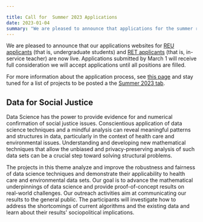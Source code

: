 ```yaml
---

title: Call for  Summer 2023 Applications
date: 2023-01-04
summary: "We are pleased to announce that applications for the summer research experience 2023 can now be submitted through mathprograms. Applications submitted by March 1 will receive full consideration we will accept applications until all positions are filled. Our theme this year is 'Data for Social Justice' and a list of projects will be posted in February."
---
```


We are pleased to announce that our applications websites for [REU applicants]() (that is, undergraduate students) and [RET applicants]() (that is, in-service teacher)  are now live. Applications submitted by March 1 will receive full consideration we will accept applications until all positions are filled. 



For more information about the application process, see [this page](../../apply/) and stay tuned for a list of projects to be posted a the [Summer 2023 tab](../../summer2023).


## Data for Social Justice

Data Science has the power to provide evidence for and numerical confirmation of social justice issues. Conscientious application of data science techniques and a mindful analysis can reveal meaningful patterns and structures in data, particularly in the context of health care and environmental issues. Understanding and developing new mathematical techniques that allow the unbiased and privacy-preserving analysis of such data sets can be a crucial step toward solving structural problems.

The projects in this theme analyze and improve the robustness and fairness of data science techniques and demonstrate their applicability to health care and environmental data sets. Our goal is to advance the mathematical underpinnings of data science and provide proof-of-concept results on real-world challenges. Our outreach activities aim at communicating our results to the general public. The participants will investigate how to address the shortcomings of current algorithms and the existing data and learn about their results' sociopolitical implications.


